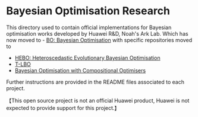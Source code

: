 # Bayesian Optimisation Research

This directory used to contain official implementations for Bayesian optimisation works developed by Huawei R&D, Noah's Ark Lab. Which has now moved to - [BO: Bayesian Optimisation](https://github.com/huawei-noah/HEBO) with specific repositories moved to 
- [HEBO: Heteroscedastic Evolutionary Bayesian Optimisation](https://github.com/huawei-noah/HEBO/tree/master/HEBO) 
- [T-LBO](https://github.com/huawei-noah/HEBO/tree/master/T-LBO)
- [Bayesian Optimisation with Compositional Optimisers](https://github.com/huawei-noah/HEBO/tree/master/CompBO)

Further instructions are provided in the README 
files associated to each project.


【This open source project is not an official Huawei product, Huawei is not expected to provide support for this project.】